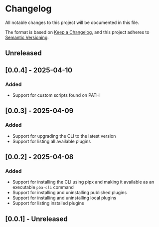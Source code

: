 # Changelog

All notable changes to this project will be documented in this file.

The format is based on [Keep a Changelog](https://keepachangelog.com/en/1.1.0/),
and this project adheres to [Semantic Versioning](https://semver.org/spec/v2.0.0.html).

## Unreleased

## [0.0.4] - 2025-04-10

### Added

- Support for custom scripts found on PATH

## [0.0.3] - 2025-04-09

### Added

- Support for upgrading the CLI to the latest version
- Support for listing all available plugins

## [0.0.2] - 2025-04-08

### Added

- Support for installing the CLI using pipx and making it available as an executable `pba-cli` command
- Support for installing and uninstalling published plugins
- Support for installing and uninstalling local plugins
- Support for listing installed plugins

## [0.0.1] - Unreleased
